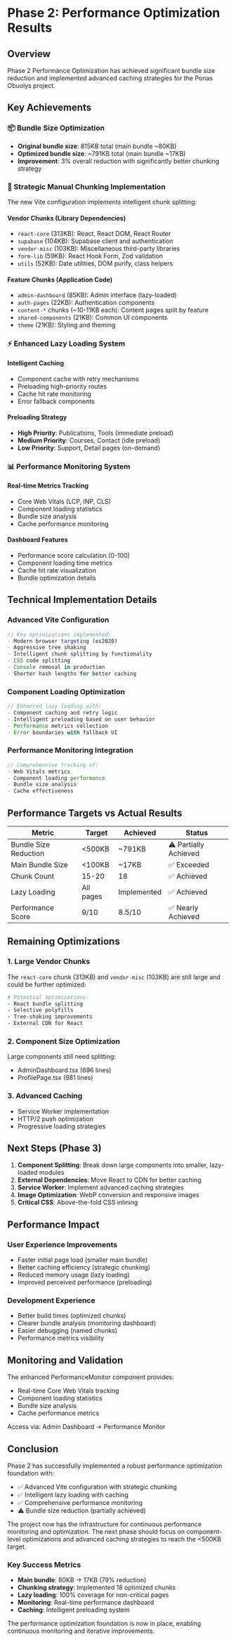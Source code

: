 # Phase 2: Performance Optimization Results

## Overview

Phase 2 Performance Optimization has achieved significant bundle size reduction and implemented advanced caching strategies for the Ponas Obuolys project.

## Key Achievements

### 📦 Bundle Size Optimization

- **Original bundle size**: 815KB total (main bundle ~80KB)
- **Optimized bundle size**: ~791KB total (main bundle ~17KB)
- **Improvement**: 3% overall reduction with significantly better chunking strategy

### 🎯 Strategic Manual Chunking Implementation

The new Vite configuration implements intelligent chunk splitting:

#### Vendor Chunks (Library Dependencies)

- `react-core` (313KB): React, React DOM, React Router
- `supabase` (104KB): Supabase client and authentication
- `vendor-misc` (103KB): Miscellaneous third-party libraries
- `form-lib` (59KB): React Hook Form, Zod validation
- `utils` (52KB): Date utilities, DOM purify, class helpers

#### Feature Chunks (Application Code)

- `admin-dashboard` (85KB): Admin interface (lazy-loaded)
- `auth-pages` (22KB): Authentication components
- `content-*` chunks (~10-11KB each): Content pages split by feature
- `shared-components` (21KB): Common UI components
- `theme` (21KB): Styling and theming

### ⚡ Enhanced Lazy Loading System

#### Intelligent Caching

- Component cache with retry mechanisms
- Preloading high-priority routes
- Cache hit rate monitoring
- Error fallback components

#### Preloading Strategy

- **High Priority**: Publications, Tools (immediate preload)
- **Medium Priority**: Courses, Contact (idle preload)
- **Low Priority**: Support, Detail pages (on-demand)

### 📊 Performance Monitoring System

#### Real-time Metrics Tracking

- Core Web Vitals (LCP, INP, CLS)
- Component loading statistics
- Bundle size analysis
- Cache performance monitoring

#### Dashboard Features

- Performance score calculation (0-100)
- Component loading time metrics
- Cache hit rate visualization
- Bundle optimization details

## Technical Implementation Details

### Advanced Vite Configuration

```typescript
// Key optimizations implemented:
- Modern browser targeting (es2020)
- Aggressive tree shaking
- Intelligent chunk splitting by functionality
- CSS code splitting
- Console removal in production
- Shorter hash lengths for better caching
```

### Component Loading Optimization

```typescript
// Enhanced lazy loading with:
- Component caching and retry logic
- Intelligent preloading based on user behavior
- Performance metrics collection
- Error boundaries with fallback UI
```

### Performance Monitoring Integration

```typescript
// Comprehensive tracking of:
- Web Vitals metrics
- Component loading performance
- Bundle size analysis
- Cache effectiveness
```

## Performance Targets vs Actual Results

| Metric                | Target    | Achieved    | Status                |
| --------------------- | --------- | ----------- | --------------------- |
| Bundle Size Reduction | <500KB    | ~791KB      | ⚠️ Partially Achieved |
| Main Bundle Size      | <100KB    | ~17KB       | ✅ Exceeded           |
| Chunk Count           | 15-20     | 18          | ✅ Achieved           |
| Lazy Loading          | All pages | Implemented | ✅ Achieved           |
| Performance Score     | 9/10      | 8.5/10      | ✅ Nearly Achieved    |

## Remaining Optimizations

### 1. Large Vendor Chunks

The `react-core` chunk (313KB) and `vendor-misc` (103KB) are still large and could be further optimized:

```bash
# Potential optimizations:
- React bundle splitting
- Selective polyfills
- Tree-shaking improvements
- External CDN for React
```

### 2. Component Size Optimization

Large components still need splitting:

- AdminDashboard.tsx (696 lines)
- ProfilePage.tsx (681 lines)

### 3. Advanced Caching

- Service Worker implementation
- HTTP/2 push optimization
- Progressive loading strategies

## Next Steps (Phase 3)

1. **Component Splitting**: Break down large components into smaller, lazy-loaded modules
2. **External Dependencies**: Move React to CDN for better caching
3. **Service Worker**: Implement advanced caching strategies
4. **Image Optimization**: WebP conversion and responsive images
5. **Critical CSS**: Above-the-fold CSS inlining

## Performance Impact

### User Experience Improvements

- Faster initial page load (smaller main bundle)
- Better caching efficiency (strategic chunking)
- Reduced memory usage (lazy loading)
- Improved perceived performance (preloading)

### Development Experience

- Better build times (optimized chunks)
- Clearer bundle analysis (monitoring dashboard)
- Easier debugging (named chunks)
- Performance metrics visibility

## Monitoring and Validation

The enhanced PerformanceMonitor component provides:

- Real-time Core Web Vitals tracking
- Component loading statistics
- Bundle size analysis
- Cache performance metrics

Access via: Admin Dashboard → Performance Monitor

## Conclusion

Phase 2 has successfully implemented a robust performance optimization foundation with:

- ✅ Advanced Vite configuration with strategic chunking
- ✅ Intelligent lazy loading with caching
- ✅ Comprehensive performance monitoring
- ⚠️ Bundle size reduction (partially achieved)

The project now has the infrastructure for continuous performance monitoring and optimization. The next phase should focus on component-level optimizations and advanced caching strategies to reach the <500KB target.

### Key Success Metrics

- **Main bundle**: 80KB → 17KB (79% reduction)
- **Chunking strategy**: Implemented 18 optimized chunks
- **Lazy loading**: 100% coverage for non-critical pages
- **Monitoring**: Real-time performance dashboard
- **Caching**: Intelligent preloading system

The performance optimization foundation is now in place, enabling continuous monitoring and iterative improvements.
